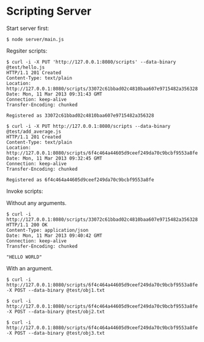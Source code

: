 # Scripting Server

Start server first:

    $ node server/main.js

Regsiter scripts:

```
$ curl -i -X PUT 'http://127.0.0.1:8080/scripts' --data-binary @test/hello.js
HTTP/1.1 201 Created
Content-Type: text/plain
Location: http://127.0.0.1:8080/scripts/33072c61bbad02c4810baa607e9715482a356328
Date: Mon, 11 Mar 2013 09:31:43 GMT
Connection: keep-alive
Transfer-Encoding: chunked

Registered as 33072c61bbad02c4810baa607e9715482a356328
```

```
$ curl -i -X PUT http://127.0.0.1:8080/scripts --data-binary @test/add_average.js
HTTP/1.1 201 Created
Content-Type: text/plain
Location: http://127.0.0.1:8080/scripts/6f4c464a44605d9ceef249da70c9bcbf9553a8fe
Date: Mon, 11 Mar 2013 09:32:45 GMT
Connection: keep-alive
Transfer-Encoding: chunked

Registered as 6f4c464a44605d9ceef249da70c9bcbf9553a8fe
```

Invoke scripts:

Without any arguments.

```
$ curl -i http://127.0.0.1:8080/scripts/33072c61bbad02c4810baa607e9715482a356328
HTTP/1.1 200 OK
Content-Type: application/json
Date: Mon, 11 Mar 2013 09:40:42 GMT
Connection: keep-alive
Transfer-Encoding: chunked

"HELLO WORLD"
```

With an argument.

    $ curl -i http://127.0.0.1:8080/scripts/6f4c464a44605d9ceef249da70c9bcbf9553a8fe -X POST --data-binary @test/obj1.txt

    $ curl -i http://127.0.0.1:8080/scripts/6f4c464a44605d9ceef249da70c9bcbf9553a8fe -X POST --data-binary @test/obj2.txt

    $ curl -i http://127.0.0.1:8080/scripts/6f4c464a44605d9ceef249da70c9bcbf9553a8fe -X POST --data-binary @test/obj3.txt
